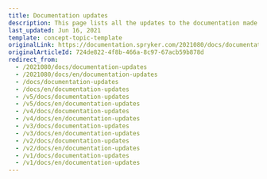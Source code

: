 ```yaml
---
title: Documentation updates
description: This page lists all the updates to the documentation made for each release.
last_updated: Jun 16, 2021
template: concept-topic-template
originalLink: https://documentation.spryker.com/2021080/docs/documentation-updates
originalArticleId: 724de822-4f8b-466a-8c97-67acb59b878d
redirect_from:
  - /2021080/docs/documentation-updates
  - /2021080/docs/en/documentation-updates
  - /docs/documentation-updates
  - /docs/en/documentation-updates
  - /v5/docs/documentation-updates
  - /v5/docs/en/documentation-updates
  - /v4/docs/documentation-updates
  - /v4/docs/en/documentation-updates
  - /v3/docs/documentation-updates
  - /v3/docs/en/documentation-updates
  - /v2/docs/documentation-updates
  - /v2/docs/en/documentation-updates
  - /v1/docs/documentation-updates
  - /v1/docs/en/documentation-updates
---
```



<!-- causes CI errors
This page lists all the updates to the documentation made for each release.
Check out our [release notes](/docs/scos/user/intro-to-spryker/releases/release-notes/release-notes.html) to learn more about the releases.

## Release {{page.version}}

Below you will find the list of the new/updated documentation released as part of the [{{site.version}} Spryker product release](/docs/scos/user/intro-to-spryker/releases/release-notes/release-notes.html):

### Features

* [Split Delivery](/docs/scos/user/features/{{site.version}}/order-management-feature-overview/split-delivery-overview.html)

<details>
<summary markdown='span'>Feature overview</summary>

[Split Delivery Overview](/docs/scos/user/features/{{site.version}}/order-management-feature-overview/split-delivery-overview.html)

</details>

<details>
<summary markdown='span'>Migration guide</summary>

[Split Delivery Migration Concept](/docs/scos/dev/migration-concepts/split-delivery-migration-concept.html)


</details>
<details>
<summary markdown='span'>HowTo</summary>


[HowTo: Disable Split Delivery in Yves Interface](/docs/scos/dev/tutorials-and-howtos/howtos/feature-howtos/howto-disable-split-delivery-in-yves-interface.html)


</details>

<details>
<summary markdown='span'>Back Office user guides</summary>


* [Creating a New Shipment for Order](/docs/scos/user/back-office-user-guides/{{site.version}}/sales/orders/creating-shipments.html)
* [Editing Shipment Details](/docs/scos/user/back-office-user-guides/{{site.version}}/sales/orders/editing-shipments.html)

</details>
<details>
<summary markdown='span'>Shop user guide</summary>


[Assigning Multiple Delivery Addresses to Order](/docs/scos/user/back-office-user-guides/{{site.version}}/sales/orders/creating-shipments.html)


</details>

* [Packaging Units with Decimal Stock](/docs/scos/user/features/{{site.version}}/packaging-units-feature-overview.html)

<details>
<summary markdown='span'>Feature overview</summary>

[Packaging Units Feature Overview](/docs/scos/user/features/{{site.version}}/packaging-units-feature-overview.html)

</details>

<details>
<summary markdown='span'>Integration guide</summary>

[Packaging Units Feature Integration](/docs/scos/dev/feature-integration-guides/{{site.version}}/packaging-units-feature-integration.html)

</details>

<details>
<summary markdown='span'>Migration  guide</summary>

[Decimal Stock Migration Concept](/docs/scos/dev/migration-concepts/decimal-stock-migration-concept.html)

 </details>

 <details>
<summary markdown='span'>HowTo</summary>

[HowTo: Import Packaging Units](/docs/scos/dev/tutorials-and-howtos/howtos/feature-howtos/data-imports/howto-import-packaging-units.html)

 </details>


* [Scheduled Prices](/docs/pbc/all/price-management/scheduled-prices-feature-overview.html)
<details>
<summary markdown='span'>Feature overview</summary>

[Scheduled Prices Feature Overview](/docs/pbc/all/price-management/scheduled-prices-feature-overview.html)

</details>
<details>
<summary markdown='span'>Integration guide</summary>

[Integrate the Scheduled prices feature](/docs/scos/dev/feature-integration-guides/{{site.version}}/scheduled-prices-feature-integration.html)

</details>
<details>
<summary markdown='span'>Migration guides</summary>

* [PriceProductSchedule migration from v. 1.* to v. 2.*](/docs/pbc/all/price-management/install-and-upgrade/upgrade-modules/upgrade-the-priceproductschedule-module.html)
* [PriceProductScheduleGui migration from v. 1.* to v. 2.*](/docs/pbc/all/price-management/install-and-upgrade/upgrade-modules/upgrade-the-priceproductschedulegui-module.html)

</details>
<details>
<summary markdown='span'>HowTo</summary>

[Schedule Cron Job for Scheduled Prices](/docs/pbc/all/price-management/tutorials-and-howtos/howto-schedule-cron-job-for-scheduled-prices.html)

</details>

<details>
<summary markdown='span'>Back Office user guides</summary>

* [Creating Scheduled Prices](/docs/scos/user/back-office-user-guides/{{site.version}}/catalog/scheduled-prices/creating-scheduled-prices.html)
* [Managing Scheduled Prices](/docs/scos/user/back-office-user-guides/{{site.version}}/catalog/scheduled-prices/managing-scheduled-prices.html)
* [Scheduled Prices: Reference Information](/docs/scos/user/back-office-user-guides/{{site.version}}/catalog/scheduled-prices/creating-scheduled-prices.html#reference-information-creating-scheduled-prices)   

</details>

* [CMS Templates & Slots](/docs/scos/user/features/{{site.version}}/cms-feature-overview/templates-and-slots-overview.html)

<details>
<summary markdown='span'>Feature overview</summary>

[CMS Templates & Slots Feature Overview](/docs/scos/user/features/{{site.version}}/cms-feature-overview/templates-and-slots-overview.html )

</details>

<details>
<summary markdown='span'>Integration guide</summary>

[CMS Feature Integration](/docs/scos/dev/feature-integration-guides/{{site.version}}/cms-feature-integration.html)

</details>

<details>
<summary markdown='span'>Migration guides</summary>


* [CmsBlock - migration from v. 2.* to v. 3.*](/docs/scos/dev/module-migration-guides/migration-guide-cmsblock.html#upgrading-from-version-2-to-version-3)
* [CmsBlockStorage - migration from v. 1.* to v. 2.*](/docs/scos/dev/module-migration-guides/migration-guide-cmsblockstorage.html)
* [CmsBlockWidget - migration from v. 1.* to v. 2.*](/docs/scos/dev/module-migration-guides/migration-guide-cmsblockwidget.html)


</details>

<details>
<summary markdown='span'>Back Office user guides</summary>

* [Slots](/docs/scos/user/back-office-user-guides/{{site.version}}/content/slots/managing-slots.html)
* [Managing Slots](/docs/scos/user/back-office-user-guides/{{site.version}}/content/slots/managing-slots.html)

</details>

<details>
<summary markdown='span'>Technology Partners guides</summary>

[Coremedia with Templates & Slots](/docs/scos/user/technology-partners/{{site.version}}/content-management/coremedia.html)


</details>

* [Approval Process](/docs/scos/user/features/{{site.version}}/approval-process-feature-overview.html)

<details>
<summary markdown='span'>Feature overview</summary>

[Approval Process Feature Overview](/docs/scos/user/features/{{site.version}}/approval-process-feature-overview.html)

</details>

<details>
<summary markdown='span'>Integration guides</summary>

* [Approval Process Feature Integration](/docs/scos/dev/feature-integration-guides/{{site.version}}/approval-process-feature-integration.html)
* [Shipment + Approval Process Feature Integration](/docs/scos/dev/feature-integration-guides/{{site.version}}/shipment-approval-process-feature-integration.html)
* [Shipment Feature Integration](/docs/scos/dev/feature-integration-guides/{{site.version}}/shipment-feature-integration.html)

</details>

<details>
<summary markdown='span'>Shop User guide</summary>

[Shop Guide - Approval Process](/docs/scos/user/features/{{site.version}}/approval-process-feature-overview.html)


</details>

* [Configurable Bundle](/docs/scos/user/features/{{site.version}}/configurable-bundle-feature-overview.html)

<details>
<summary markdown='span'>Feature overview</summary>

[Configurable Bundle Feature Overview](/docs/scos/user/features/{{site.version}}/configurable-bundle-feature-overview.html)

</details>

<details>
<summary markdown='span'>Integration guides</summary>

* [Configurable Bundle Feature Integration](/docs/scos/user/features/{{site.version}}/configurable-bundle-feature-overview.html)
* [Product Images + Configurable Bundle](/docs/scos/dev/feature-integration-guides/{{site.version}}/product-images-configurable-bundle-feature-integration.html)
* [Merchant Product Restrictions](/docs/scos/dev/feature-integration-guides/{{site.version}}/merchant-product-restrictions-feature-integration.html)
* [Product Lists + Catalog](/docs/scos/dev/feature-integration-guides/{{site.version}}/product-lists-catalog-feature-integration.html)
* [Prices](/docs/scos/dev/feature-integration-guides/{{site.version}}/prices-feature-integration.html)
* [Product](/docs/scos/dev/feature-integration-guides/{{site.version}}/product-feature-integration.html)


</details>

<details>
<summary markdown='span'>Migration guides</summary>

* [ConfigurableBundle migration from v. 1* to v. 2*](/docs/scos/dev/module-migration-guides/migration-guide-configurablebundle.html)
* [ConfigurableBundleStorage migration from v. 1* to v. 2*](/docs/scos/dev/module-migration-guides/migration-guide-configurablebundlestorage.html)
* [MerchantRelationshipProductListGui migration from v. 1* to v. 2*](/docs/scos/dev/module-migration-guides/migration-guide-merchantrelationshipproductlistgui.html)
* [ProductListGui migration from v. 1* to v. 2*](/docs/scos/dev/module-migration-guides/migration-guide-productlistgui.html)

</details>
<details>
<summary markdown='span'>HowTo</summary>

[Rendering Configurable Bundle Templates in the Storefront](/docs/scos/dev/tutorials-and-howtos/howtos/feature-howtos/howto-render-configurable-bundle-templates-in-the-storefront.html)

</details>

### Glue API Documentation:

* [Product Labels API](/docs/scos/dev/glue-api-guides/{{site.version}}/managing-products/retrieving-product-labels.html)

<details>
<summary markdown='span'>Integration guide</summary>

[Glue API: Promotions & Discounts Feature Integration](/docs/scos/dev/feature-integration-guides/{{site.version}}/glue-api/glue-api-promotions-and-discounts-feature-integration.html)

</details>

* [Product Discounts API](/docs/scos/dev/glue-api-guides/{{site.version}}/retrieving-promotional-items.html)

<details>
<summary markdown='span'>Integration guide</summary>

[Glue API: Promotions & Discounts Feature Integration](/docs/scos/dev/feature-integration-guides/{{site.version}}/glue-api/glue-api-promotions-and-discounts-feature-integration.html)

</details>


* [Ratings and Reviews API](/docs/scos/dev/glue-api-guides/{{site.version}}/managing-products/managing-product-ratings-and-reviews.html)

<details>
<summary markdown='span'>Integration guide</summary>

[Glue API: Product Rating & Reviews Feature Integration](/docs/scos/dev/feature-integration-guides/{{site.version}}/glue-api/glue-api-product-rating-and-reviews-feature-integration.html)

</details>


* Product Options API
[Retrieving prodiuct options for abstract products](/docs/scos/dev/glue-api-guides/{{site.version}}/managing-products/abstract-products/retrieving-abstract-products.html)
[Retrieving prodiuct options for concrete products](/docs/scos/dev/glue-api-guides/{{site.version}}/managing-products/concrete-products/retrieving-concrete-products.html)

<details>
<summary markdown='span'>Integration guide</summary>

[Glue API: Product Options Feature Integration](/docs/scos/dev/feature-integration-guides/{{site.version}}/glue-api/glue-api-product-options-feature-integration.html)

</details>

* [Search Engine Friendly URLs](/docs/scos/dev/glue-api-guides/{{site.version}}/resolving-search-engine-friendly-urls.html)
* [Assigning Guest Cart to Registered Customer](/docs/scos/dev/glue-api-guides/{{site.version}}/managing-carts/guest-carts/managing-guest-carts.html#assign-a-guest-cart-to-a-registered-customer)
* [Managing Customer Access to API Resources](/docs/scos/dev/tutorials-and-howtos/howtos/glue-api-howtos/managing-customer-access-to-glue-api-resources.html)
* [Getting the List of Protected Resources](/docs/scos/dev/glue-api-guides/{{site.version}}/retrieving-protected-resources.html)


### Spryker in Docker

* [Queue Worker](/docs/scos/dev/back-end-development/data-manipulation/data-publishing/handling-data-with-publish-and-synchronization.html#queue)
* [Deploy File Reference](/docs/scos/dev/the-docker-sdk/{{site.version}}/deploy-file/deploy-file-reference-1.0.html)
* [Health checks](/docs/scos/dev/technical-enhancement-integration-guides/integrating-health-checks.html)
* [Asset Management](/docs/scos/user/features/{{site.version}}/file-manager-feature-overview/asset-management.html)
<details>
<summary markdown='span'>Feature overview</summary>

[Asset Management Feature Overview](/docs/scos/user/features/{{site.version}}/file-manager-feature-overview/asset-management.html)

</details>

<details>
<summary markdown='span'>Integration guide</summary>

[Custom Location for Static Assets](/docs/scos/dev/technical-enhancement-integration-guides/integrating-custom-location-for-static-assets.html)

</details>


### Other Documentation Updates:

#### Back Office user guides:

* Payment Management
    * [Managing Payment Methods](/docs/scos/user/back-office-user-guides/{{site.version}}/administration/payment-methods/managing-payment-methods.html)
* [Shipment](/docs/scos/user/back-office-user-guides/{{site.version}}/sales/orders/creating-shipments.html)

    * [Creating a Carrier Company](/docs/scos/user/back-office-user-guides/{{site.version}}/administration/delivery-methods/creating-carrier-companies.html)
    * [Creating and Managing Delivery Methods](/docs/scos/user/back-office-user-guides/{{site.version}}/administration/delivery-methods/creating-and-managing-delivery-methods.html)
    * [Delivery Methods: Reference Information](/docs/scos/user/back-office-user-guides/{{site.version}}/administration/delivery-methods/creating-and-managing-delivery-methods.html#reference-information-creating-delivery-methods)
 * Warehouses
    * [Creating a Warehouse](/docs/scos/user/back-office-user-guides/{{site.version}}/administration/warehouses/creating-warehouses.html)
    * [Managing Warehouses](/docs/scos/user/back-office-user-guides/{{site.version}}/administration/warehouses/managing-warehouses.html)
    * [Warehouses: Reference Information](/docs/pbc/all/warehouse-management-system/inventory-management-feature-overview.html)
    * [Stores](/docs/scos/user/back-office-user-guides/{{site.version}}/administration/stores.html)

#### HowTos:

* [HowTo: Import Warehouse Data](/docs/scos/dev/tutorials-and-howtos/howtos/feature-howtos/data-imports/howto-import-warehouse-data.html)
* [HowTo: Import Delivery Methods Linked to Store](/docs/scos/dev/tutorials-and-howtos/howtos/feature-howtos/data-imports/howto-import-delivery-methods-linked-to-store.html)
* [HowTo: Notify About Unsupported Browsers](/docs/scos/dev/tutorials-and-howtos/howtos/howto-notify-about-unsupported-browsers.html)

#### Other documentation:
* [Multiple Stores](/docs/scos/dev/tutorials-and-howtos/howtos/howto-set-up-multiple-stores.html)
* [Inventory](/docs/pbc/all/warehouse-management-system/inventory-management-feature-overview.html)
* [Custom Twig Functions for Yves](/docs/scos/dev/front-end-development/yves/custom-twig-functions-for-yves.html)
* [Custom Twig Functions for Zed](/docs/scos/dev/front-end-development/zed/custom-twig-functions-for-zed.html)

-->
